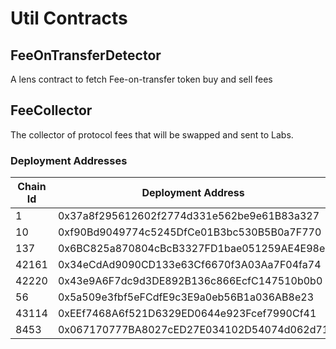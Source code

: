 # Util Contracts


## FeeOnTransferDetector
A lens contract to fetch Fee-on-transfer token buy and sell fees

## FeeCollector
The collector of protocol fees that will be swapped and sent to Labs.

### Deployment Addresses
| Chain Id | Deployment Address                             | UniversalRouter Address                      | Permit2 Address                               | Fee Token Address                               |
|----------|------------------------------------------------|----------------------------------------------|-----------------------------------------------|-------------------------------------------------|
| 1        | 0x37a8f295612602f2774d331e562be9e61B83a327     | 0x3fC91A3afd70395Cd496C647d5a6CC9D4B2b7FAD   | 0x000000000022d473030f116ddee9f6b43ac78ba3    | 0xA0b86991c6218b36c1d19D4a2e9Eb0cE3606eB48      |
| 10       | 0xf90Bd9049774c5245DfCe01B3bc530B5B0a7F770     | 0x3fC91A3afd70395Cd496C647d5a6CC9D4B2b7FAD   | 0x000000000022d473030f116ddee9f6b43ac78ba3    | 0x0b2c639c533813f4aa9d7837caf62653d097ff85      |
| 137      | 0x6BC825a870804cBcB3327FD1bae051259AE4E98e     | 0x3fC91A3afd70395Cd496C647d5a6CC9D4B2b7FAD   | 0x000000000022d473030f116ddee9f6b43ac78ba3    | 0x2791bca1f2de4661ed88a30c99a7a9449aa84174      |
| 42161    | 0x34eCdAd9090CD133e63Cf6670f3A03Aa7F04fa74     | 0x3fC91A3afd70395Cd496C647d5a6CC9D4B2b7FAD   | 0x000000000022d473030f116ddee9f6b43ac78ba3    | 0xaf88d065e77c8cc2239327c5edb3a432268e5831      |
| 42220    | 0x43e9A6F7dc9d3DE892B136c866EcfC147510b0b0     | 0x3fC91A3afd70395Cd496C647d5a6CC9D4B2b7FAD   | 0x000000000022d473030f116ddee9f6b43ac78ba3    | 0x2def4285787d58a2f811af24755a8150622f4361      |
| 56       | 0x5a509e3fbf5eFCdfE9c3E9a0eb56B1a036AB8e23     | 0x3fC91A3afd70395Cd496C647d5a6CC9D4B2b7FAD   | 0x000000000022d473030f116ddee9f6b43ac78ba3    | 0x8ac76a51cc950d9822d68b83fe1ad97b32cd580d      |
| 43114    | 0xEEf7468A6f521D6329ED0644e923Fcef7990Cf41     | 0x3fC91A3afd70395Cd496C647d5a6CC9D4B2b7FAD   | 0x000000000022d473030f116ddee9f6b43ac78ba3    | 0xB97EF9Ef8734C71904D8002F8b6Bc66Dd9c48a6E      |
| 8453     | 0x067170777BA8027cED27E034102D54074d062d71     | 0x198EF79F1F515F02dFE9e3115eD9fC07183f02fC   | 0x000000000022d473030f116ddee9f6b43ac78ba3    | 0x833589fcd6edb6e08f4c7c32d4f71b54bda02913      |
